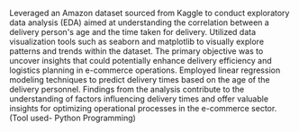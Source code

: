 Leveraged an Amazon dataset sourced from Kaggle to conduct exploratory data analysis (EDA) aimed at understanding the correlation between a delivery person's age and the time taken for delivery. Utilized data visualization tools such as seaborn and matplotlib to visually explore patterns and trends within the dataset. The primary objective was to uncover insights that could potentially enhance delivery efficiency and logistics planning in e-commerce operations. Employed linear regression modeling techniques to predict delivery times based on the age of the delivery personnel. Findings from the analysis contribute to the understanding of factors influencing delivery times and offer valuable insights for optimizing operational processes in the e-commerce sector. (Tool used- Python Programming)
